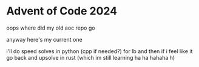 # Advent of Code 2024

oops where did my old aoc repo go

anyway here's my current one

i'll do speed solves in python (cpp if needed?) for lb and then if i feel like it go back and upsolve in rust (which im still learning ha ha hahaha h)
